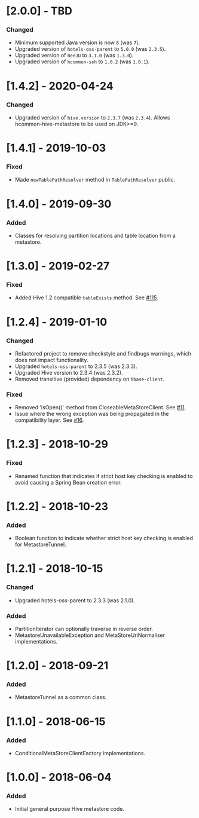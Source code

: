# [2.0.0] - TBD
### Changed
* Minimum supported Java version is now `8` (was `7`).
* Upgraded version of `hotels-oss-parent` to `5.0.0` (was `2.3.5`).
* Upgraded version of `BeeJU` to `3.1.0` (was `1.3.0`).
* Upgraded version of `hcommon-ssh` to `1.0.2` (was `1.0.1`).

# [1.4.2] - 2020-04-24
### Changed
* Upgraded version of `hive.version` to `2.3.7` (was `2.3.4`). Allows hcommon-hive-metastore to be used on JDK>=9.

# [1.4.1] - 2019-10-03
### Fixed
* Made `newTablePathResolver` method in `TablePathResolver` public.

# [1.4.0] - 2019-09-30
### Added
* Classes for resolving partition locations and table location from a metastore.

# [1.3.0] - 2019-02-27
### Fixed
* Added Hive 1.2 compatible `tableExists` method. See [#115](https://github.com/ExpediaGroup/circus-train/issues/115).

# [1.2.4] - 2019-01-10
### Changed
* Refactored project to remove checkstyle and findbugs warnings, which does not impact functionality.
* Upgraded `hotels-oss-parent` to 2.3.5 (was 2.3.3).
* Upgraded Hive version to 2.3.4 (was 2.3.2).
* Removed transitive (provided) dependency on `hbase-client`.
### Fixed
* Removed 'isOpen()' method from CloseableMetaStoreClient. See [#11](https://github.com/ExpediaGroup/hcommon-hive-metastore/issues/11).
* Issue where the wrong exception was being propagated in the compatibility layer. See [#16](https://github.com/ExpediaGroup/hcommon-hive-metastore/issues/16).

# [1.2.3] - 2018-10-29
### Fixed
* Renamed function that indicates if strict host key checking is enabled to avoid causing a Spring Bean creation error.

# [1.2.2] - 2018-10-23
### Added
* Boolean function to indicate whether strict host key checking is enabled for MetastoreTunnel.

# [1.2.1] - 2018-10-15
### Changed
* Upgraded hotels-oss-parent to 2.3.3 (was 2.1.0).

### Added
* PartitionIterator can optionally traverse in reverse order.
* MetastoreUnavailableException and MetaStoreUriNormaliser implementations.

# [1.2.0] - 2018-09-21
### Added
* MetastoreTunnel as a common class.

# [1.1.0] - 2018-06-15
### Added
* ConditionalMetaStoreClientFactory implementations.

# [1.0.0] - 2018-06-04
### Added
* Initial general purpose Hive metastore code.
